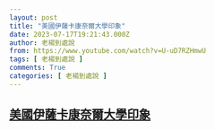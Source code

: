 ```yaml
---
layout: post
title: "美國伊薩卡康奈爾大學印象"
date: 2023-07-17T19:21:43.000Z
author: 老楊到處說
from: https://www.youtube.com/watch?v=U-uD7RZHmwU
tags: [ 老楊到處說 ]
comments: True
categories: [ 老楊到處說 ]
---
```

<!--1689621703000-->
[美國伊薩卡康奈爾大學印象](https://www.youtube.com/watch?v=U-uD7RZHmwU)
------

<div>

</div>
